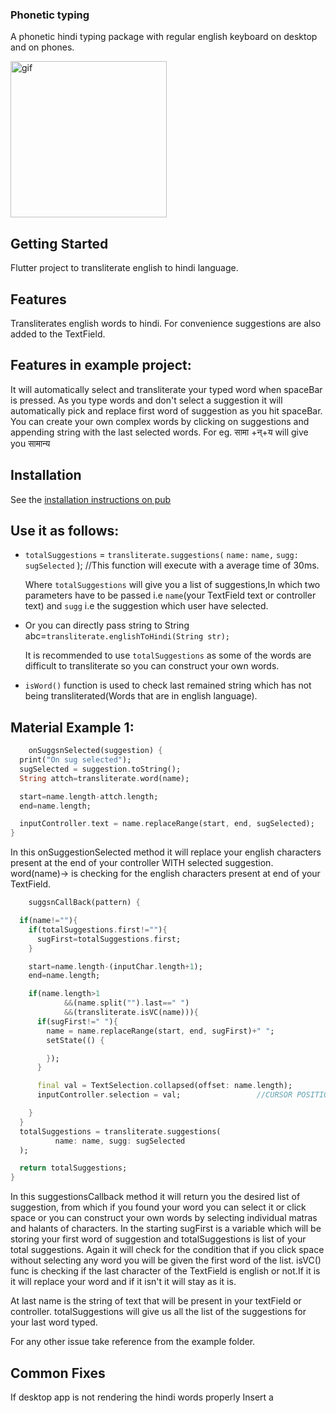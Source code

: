 ### Phonetic typing

A phonetic hindi typing package with regular english keyboard on desktop and on phones.

<img src="https://user-images.githubusercontent.com/92981536/141763682-3ab95997-84a8-42c9-8571-0b63b2ffad0e.gif" alt="gif" width="250"/>


## Getting Started

Flutter project to transliterate english to hindi language.

## Features

Transliterates english words to hindi. For convenience suggestions are also added to the TextField.

## Features in example project:

It will automatically select and transliterate your typed word when spaceBar is pressed. As you type
words and don't select a suggestion it will automatically pick and replace first word of suggestion
as you hit spaceBar. You can create your own complex words by clicking on suggestions and appending
string with the last selected words. For eg. सामा +न्+य will give you सामान्य

## Installation

See the [installation instructions on pub](https://pub.dev/packages/transliterate/install)

## Use it as follows:

* `totalSuggestions` = `transliterate.suggestions(`
  `name:` `name,` `sugg:` `sugSelected`
  ); //This function will execute with a average time of 30ms.

  Where `totalSuggestions` will give you a list of suggestions,In which two parameters have to be
  passed i.e `name`(your TextField text or controller text)
  and `sugg` i.e the suggestion which user have selected.

* Or you can directly pass string to String abc=`transliterate.englishToHindi(String str);`

  It is recommended to use `totalSuggestions` as some of the words are difficult to transliterate so
  you can construct your own words.

* `isWord()` function is used to check last remained string which has not being transliterated(Words
  that are in english language).

## Material Example 1:


```dart
    onSuggsnSelected(suggestion) {
  print("On sug selected");
  sugSelected = suggestion.toString();
  String attch=transliterate.word(name);

  start=name.length-attch.length;
  end=name.length;

  inputController.text = name.replaceRange(start, end, sugSelected);
}
```
In this onSuggestionSelected method it will replace your english characters present at the end of
your controller WITH selected suggestion. word(name)-> is checking for the english characters
present at end of your TextField.
```dart
    suggsnCallBack(pattern) {

  if(name!=""){
    if(totalSuggestions.first!=""){
      sugFirst=totalSuggestions.first;
    }

    start=name.length-(inputChar.length+1);
    end=name.length;

    if(name.length>1
            &&(name.split("").last==" ")
            &&(transliterate.isVC(name))){
      if(sugFirst!=" "){
        name = name.replaceRange(start, end, sugFirst)+" ";
        setState(() {

        });
      }

      final val = TextSelection.collapsed(offset: name.length);
      inputController.selection = val;                 //CURSOR POSITION CODE

    }
  }
  totalSuggestions = transliterate.suggestions(
          name: name, sugg: sugSelected
  );

  return totalSuggestions;
}
```
In this suggestionsCallback method it will return you the desired list of suggestion, from which if
you found your word you can select it or click space or you can construct your own words by
selecting individual matras and halants of characters. In the starting sugFirst is a variable which
will be storing your first word of suggestion and totalSuggestions is list of your total
suggestions. Again it will check for the condition that if you click space without selecting any
word you will be given the first word of the list. isVC() func is checking if the last character of
the TextField is english or not.If it is it will replace your word and if it isn't it will stay as
it is.

At last name is the string of text that will be present in your textField or controller.
totalSuggestions will give us all the list of the suggestions for your last word typed.

For any other issue take reference from the example folder.

## Common Fixes
If desktop app is not rendering the hindi words properly
Insert a <script> tag in web/index.html file before the main.dart.js script.
Set window.flutterWebRenderer to "html":
```html
<script type="text/javascript">
    let useHtml = // ...
    if(useHtml) {
      window.flutterWebRenderer = "html";
    } else {
      window.flutterWebRenderer = "canvaskit";
    }
  </script>
<script src="main.dart.js" type="application/javascript"></script>
```
      
      
     
